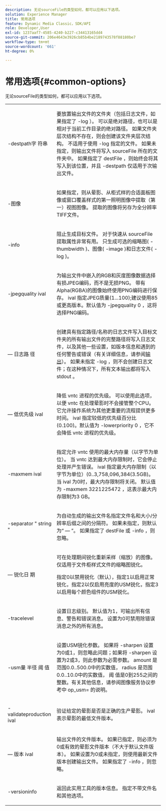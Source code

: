 ```yaml
---
description: 无论sourceFile的类型如何，都可以应用以下选项。
solution: Experience Manager
title: 常用选项
feature: Dynamic Media Classic，SDK/API
role: Developer,User
exl-id: 1237aaf7-4585-4240-b227-c34413165dd4
source-git-commit: 206e4643e3926cb85b4be2189743578f88180be7
workflow-type: tm+mt
source-wordcount: '661'
ht-degree: 0%

---
```


# 常用选项{#common-options}

无论sourceFile的类型如何，都可以应用以下选项。

<table id="simpletable_3BFC3737C891411D84405CEEF6B19542"> 
 <tr class="strow"> 
  <td class="stentry"> <p> <span class="codeph"> -destpath字 <span class="varname"> 符串  </span> </span> </p> </td> 
  <td class="stentry"> <p>要放置输出文件的文件夹（包括日志文件，如果指定了<span class="codeph"> -log </span>）。 可以是绝对路径，也可以是相对于当前工作目录的绝对路径。 如果文件夹层次结构不存在，则会创建该文件夹层次结构。 不适用于使用<span class="codeph"> -log </span>指定的文件。 如果未指定，则输出文件将写入<span class="varname"> sourceFile </span>所在的文件夹中。 如果指定了<span class="varname"> destFile </span>，则始终会将其写入到该位置，并且<span class="codeph"> -destpath </span>仅适用于次输出文件。 </p> </td> 
 </tr> 
 <tr class="strow"> 
  <td class="stentry"> <p> <span class="codeph"> -图像 </span> </p> </td> 
  <td class="stentry"> <p>如果指定，则从晕影、从柜式样的合适面板图像或窗口覆盖样式的第一照明图像中提取（第一）视图图像。 提取的图像将另存为全分辨率TIFF文件。 </p> </td> 
 </tr> 
 <tr class="strow"> 
  <td class="stentry"> <p> <span class="codeph"> -info </span> </p> </td> 
  <td class="stentry"> <p>阻止生成目标文件。 对于快速从<span class="varname"> sourceFile </span>提取属性非常有用。 只生成可选的缩略图(<span class="codeph"> -thumbwidth </span>)、图像(<span class="codeph"> -image </span>)和日志文件(<span class="codeph"> -log </span>)。 </p> </td> 
 </tr> 
 <tr class="strow"> 
  <td class="stentry"> <p> <span class="codeph"> -jpegquality  <span class="varname"> ival  </span> </span> </p> </td> 
  <td class="stentry"> <p>为输出文件中嵌入的RGB和灰度图像数据选择有损JPEG编码，而不是无损PNG。 带有Alpha(RGBA)的图像始终使用PNG编码进行保存。 <span class="varname"> ival </span> 指定JPEG质量(1...100);建议使用85或更高版本。默认值为<span class="codeph"> -jpegquality 0 </span>，这将选择PNG编码。 </p> </td> 
 </tr> 
 <tr class="strow"> 
  <td class="stentry"> <p> <span class="codeph">  — 日志路 <span class="varname"> 径  </span> </span> </p> </td> 
  <td class="stentry"> <p>创建具有指定路径/名称的日志文件写入目标文件夹的所有输出文件的完整路径将写入日志文件，以及其他一些设置，如版本信息和遇到的任何警告或错误（有关详细信息，请参阅<a href="../../../../ir-api/vntc/utilities/c-ir-vignette-converter-vntc/r-ir-output.md#reference-c51e30b721eb416bb646089f0ac045c5" type="reference" format="dita" scope="local">输出</a>）。 如果未指定<span class="codeph"> -log </span>，则不会创建日志文件；在这种情况下，所有文本输出都将写入<span class="codeph"> stdout </span>。 </p> </td> 
 </tr> 
 <tr class="strow"> 
  <td class="stentry"> <p> <span class="codeph">  — 低优先级 <span class="varname"> ival  </span> </span> </p> </td> 
  <td class="stentry"> <p>降低<span class="filepath"> vntc </span>进程的优先级。 可以使用此选项，以便<span class="filepath"> vntc </span>在处理晕影时不会接管整个CPU。 它允许操作系统为其他更重要的流程提供更多时间。 <span class="varname"> ival </span> 指定较低的优先级百分比(0.100)。默认值为<span class="codeph"> -lowerpriority 0 </span>，它不会降低<span class="filepath"> vntc </span>进程的优先级。 </p> </td> 
 </tr> 
 <tr class="strow"> 
  <td class="stentry"> <p> <span class="codeph"> -maxmem  <span class="varname"> ival  </span> </span> </p> </td> 
  <td class="stentry"> <p>指定允许<span class="filepath"> vntc </span>使用的最大内存量（以字节为单位）。 当<span class="filepath"> vntc </span>达到最大内存限制时，它会停止处理并产生错误。 <span class="varname"> ival </span> 指定最大内存限制（以字节为单位）(0..3,758,096,384(3.5GB)。 当<span class="varname"> ival </span>为0时，最大内存限制将关闭。 默认值为<span class="codeph"> -maxmem 3221225472 </span>，这表示最大内存限制为3 GB。 </p> </td> 
 </tr> 
 <tr class="strow"> 
  <td class="stentry"> <p> <span class="codeph"> -separator "  <span class="varname"> string  </span>"  </span> </p> </td> 
  <td class="stentry"> <p>为自动生成的输出文件名指定文件名和大小/分辨率后缀之间的分隔符。 如果未指定，则默认为“ — ”。 如果指定了<span class="varname"> destFile </span>或<span class="codeph"> -info </span>，则忽略。 </p> </td> 
 </tr> 
 <tr class="strow"> 
  <td class="stentry"> <p> <span class="codeph">  — 锐化日 <span class="varname"> 期  </span> </span> </p> </td> 
  <td class="stentry"> <p>可在处理期间锐化重新采样（缩放）的图像。 仅适用于文件柜样式文件的缩略图锐化。 </p> <p>指定0以禁用锐化（默认），指定1以启用正常锐化，指定2以仅启用亮度的USM锐化，指定3以启用每个颜色组件的USM锐化。 </p> </td> 
 </tr> 
 <tr class="strow"> 
  <td class="stentry"> <p> <span class="codeph"> -tracelevel  </span> </p> </td> 
  <td class="stentry"> <p>设置日志级别。 默认值为1，可输出所有信息、警告和错误消息。 设置为0可禁用除错误消息之外的所有消息。 </p> </td> 
 </tr> 
 <tr class="strow"> 
  <td class="stentry"> <p> <span class="codeph"> -usm量 <span class="varname"> 半径 </span> <span class="varname"> 阈 </span> <span class="varname"> 值  </span> </span> </p> </td> 
  <td class="stentry"> <p>设置USM锐化参数。 如果将<span class="codeph"> -sharpen </span>设置为0或1，则忽略此问题；如果将<span class="codeph"> -sharpen </span>设置为2或3，则此参数为必需参数。 <span class="varname"> amount </span> 是范围0.0..500.0中的实数值，  <span class="varname"> radius </span> 是范围0.0..10.0中的实数值， <span class="varname"> 阈 </span> 值是0到255之间的整数。有关其他信息，请参阅图像服务协议参考中<span class="codeph"> op_usm= </span>的说明。 </p> </td> 
 </tr> 
 <tr class="strow"> 
  <td class="stentry"> <p> <span class="codeph"> -validateproduction  <span class="varname"> ival  </span> </span> </p> </td> 
  <td class="stentry"> <p>验证给定的晕影是否是正确的生产晕影。 <span class="varname"> ival </span> 表示晕影的最低文件版本。 </p> </td> 
 </tr> 
 <tr class="strow"> 
  <td class="stentry"> <p> <span class="codeph">  — 版本 <span class="varname"> ival  </span> </span> </p> </td> 
  <td class="stentry"> <p>输出文件的文件版本。 如果已指定，则必须为0或有效的晕影文件版本（不大于默认文件版本）。 如果设置为0或未指定，则使用最新文件版本创建输出文件。 如果指定了<span class="codeph"> -info </span>，则忽略。 </p> </td> 
 </tr> 
 <tr class="strow"> 
  <td class="stentry"> <p> <span class="codeph"> -versioninfo  </span> </p> </td> 
  <td class="stentry"> <p>返回此实用工具的版本信息。 指定不带文件名和其他选项。 </p> </td> 
 </tr> 
</table>
